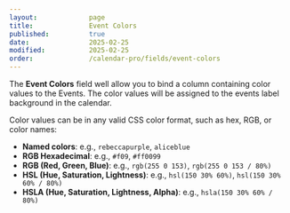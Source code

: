 ```yaml
---
layout:             page
title:              Event Colors
published:          true
date:               2025-02-25
modified:           2025-02-25
order:              /calendar-pro/fields/event-colors
---
```


The **Event Colors** field well allow you to bind a column containing color values to the Events. The color values will be assigned to the events label background in the calendar.

Color values can be in any valid CSS color format, such as hex, RGB, or color names:

- **Named colors**: e.g., `rebeccapurple`, `aliceblue`
- **RGB Hexadecimal**: e.g., `#f09`, `#ff0099`
- **RGB (Red, Green, Blue)**: e.g., `rgb(255 0 153)`, `rgb(255 0 153 / 80%)`
- **HSL (Hue, Saturation, Lightness)**: e.g., `hsl(150 30% 60%)`, `hsl(150 30% 60% / 80%)`
- **HSLA (Hue, Saturation, Lightness, Alpha)**: e.g., `hsla(150 30% 60% / 80%)`